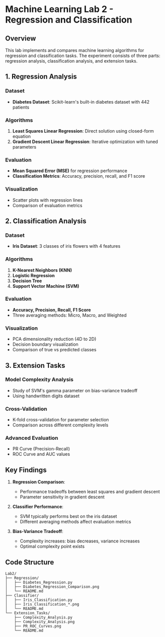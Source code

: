 # Machine Learning Lab 2 - Regression and Classification

## Overview
This lab implements and compares machine learning algorithms for regression and classification tasks. The experiment consists of three parts: regression analysis, classification analysis, and extension tasks.

## 1. Regression Analysis

### Dataset
- **Diabetes Dataset**: Scikit-learn's built-in diabetes dataset with 442 patients

### Algorithms
1. **Least Squares Linear Regression**: Direct solution using closed-form equation
2. **Gradient Descent Linear Regression**: Iterative optimization with tuned parameters

### Evaluation
- **Mean Squared Error (MSE)** for regression performance
- **Classification Metrics**: Accuracy, precision, recall, and F1 score

### Visualization
- Scatter plots with regression lines
- Comparison of evaluation metrics

## 2. Classification Analysis

### Dataset
- **Iris Dataset**: 3 classes of iris flowers with 4 features

### Algorithms
1. **K-Nearest Neighbors (KNN)**
2. **Logistic Regression**
3. **Decision Tree**
4. **Support Vector Machine (SVM)**

### Evaluation
- **Accuracy, Precision, Recall, F1 Score**
- Three averaging methods: Micro, Macro, and Weighted

### Visualization
- PCA dimensionality reduction (4D to 2D)
- Decision boundary visualization
- Comparison of true vs predicted classes

## 3. Extension Tasks

### Model Complexity Analysis
- Study of SVM's gamma parameter on bias-variance tradeoff
- Using handwritten digits dataset

### Cross-Validation
- K-fold cross-validation for parameter selection
- Comparison across different complexity levels

### Advanced Evaluation
- PR Curve (Precision-Recall)
- ROC Curve and AUC values

## Key Findings

1. **Regression Comparison**:
   - Performance tradeoffs between least squares and gradient descent
   - Parameter sensitivity in gradient descent

2. **Classifier Performance**:
   - SVM typically performs best on the iris dataset
   - Different averaging methods affect evaluation metrics

3. **Bias-Variance Tradeoff**:
   - Complexity increases: bias decreases, variance increases
   - Optimal complexity point exists

## Code Structure
```
Lab2/
├── Regression/
│   ├── Diabetes_Regression.py
│   ├── Diabetes_Regression_Comparison.png
│   └── README.md
├── Classifier/
│   ├── Iris_Classification.py
│   ├── Iris_Classification_*.png
│   └── README.md
└── Extension_Tasks/
    ├── Complexity_Analysis.py
    ├── Complexity_Analysis.png
    ├── PR_ROC_Curves.png
    └── README.md
```